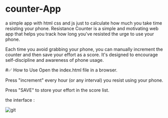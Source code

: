 # counter-App
a simple app with html css and js just to calculate how much you take time resisting your phone.
Resistance Counter is a simple and motivating web app that helps you track how long you've resisted the urge to use your phone.

Each time you avoid grabbing your phone, you can manually increment the counter and then save your effort as a score. It's designed to encourage self-discipline and awareness of phone usage.

#✅ How to Use
Open the index.html file in a browser.

Press "increment" every hour (or any interval) you resist using your phone.

Press "SAVE" to store your effort in the score list.

the interface :

![git](https://github.com/user-attachments/assets/09d90697-cd62-4c38-9ef3-5303b1247239)
